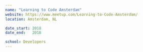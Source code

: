 ```yaml
---
name: "Learning to Code Amsterdam"
website: https://www.meetup.com/Learning-to-Code-Amsterdam/
location: Amsterdam, NL

date_start: 2018
date_end:   2018

school: Developers
---
```

